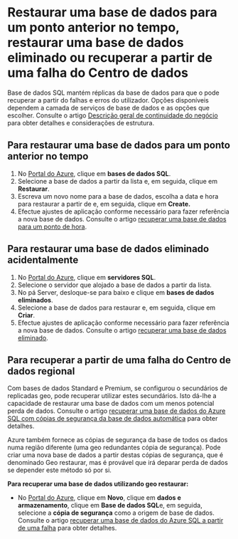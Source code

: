 <properties
    pageTitle="Resolver problemas de cópia de segurança e restaurar a base de dados do Azure SQL"
    description="Saiba como recuperar uma base de dados da nuvem de erros e falhas de utilizar cópias de segurança e réplicas numa base de dados do SQL Azure."
    services="sql-database"
    documentationCenter=""
    authors="dalechen"
    manager="felixwu"
    editor=""/>

<tags
    ms.service="sql-database"
    ms.workload="data-management"
    ms.tgt_pltfrm="na"
    ms.devlang="na"
    ms.topic="article"
    ms.date="08/31/2016"
    ms.author="daleche"/>

# <a name="restore-a-database-to-a-previous-point-in-time-restore-a-deleted-database-or-recover-from-a-data-center-outage"></a>Restaurar uma base de dados para um ponto anterior no tempo, restaurar uma base de dados eliminado ou recuperar a partir de uma falha do Centro de dados

Base de dados SQL mantém réplicas da base de dados para que o pode recuperar a partir do falhas e erros do utilizador. Opções disponíveis dependem a camada de serviços de base de dados e as opções que escolher. Consulte o artigo [Descrição geral de continuidade do negócio](sql-database-business-continuity.md) para obter detalhes e considerações de estrutura.

## <a name="to-restore-a-database-to-a-previous-point-in-time"></a>Para restaurar uma base de dados para um ponto anterior no tempo
1.  No [Portal do Azure](https://azure.microsoft.com/), clique em **bases de dados SQL**.
2.  Selecione a base de dados a partir da lista e, em seguida, clique em **Restaurar**.
3.  Escreva um novo nome para a base de dados, escolha a data e hora para restaurar a partir de e, em seguida, clique em **Create.**
4.  Efectue ajustes de aplicação conforme necessário para fazer referência a nova base de dados. Consulte o artigo [recuperar uma base de dados para um ponto de hora](sql-database-recovery-using-backups.md#point-in-time-restore).

## <a name="to-restore-an-accidentally-deleted-database"></a>Para restaurar uma base de dados eliminado acidentalmente
1.  No [Portal do Azure](https://azure.microsoft.com/), clique em **servidores SQL**.
2.  Selecione o servidor que alojado a base de dados a partir da lista.
3.  No pá Server, desloque-se para baixo e clique em **bases de dados eliminados**.
4.  Selecione a base de dados para restaurar e, em seguida, clique em **Criar**.
5.  Efectue ajustes de aplicação conforme necessário para fazer referência a nova base de dados. Consulte o artigo [recuperar uma base de dados eliminado](sql-database-recovery-using-backups.md#deleted-database-restore).

## <a name="to-recover-from-a-regional-datacenter-outage"></a>Para recuperar a partir de uma falha do Centro de dados regional
Com bases de dados Standard e Premium, se configurou o secundários de replicadas geo, pode recuperar utilizar estes secundários. Isto dá-lhe a capacidade de restaurar uma base de dados com um menos potencial perda de dados. Consulte o artigo [recuperar uma base de dados do Azure SQL com cópias de segurança da base de dados automática](sql-database-disaster-recovery.md) para obter detalhes.

Azure também fornece as cópias de segurança da base de todos os dados numa região diferente (uma geo redundantes cópia de segurança). Pode criar uma nova base de dados a partir destas cópias de segurança, que é denominado Geo restaurar, mas é provável que irá deparar perda de dados se depender este método só por si.

**Para recuperar uma base de dados utilizando geo restaurar:**

- No [Portal do Azure](https://azure.microsoft.com/), clique em **Novo**, clique em **dados e armazenamento**, clique em **Base de dados SQL**e, em seguida, selecione a **cópia de segurança** como a origem de base de dados. Consulte o artigo [recuperar uma base de dados do Azure SQL a partir de uma falha](sql-database-disaster-recovery.md) para obter detalhes.